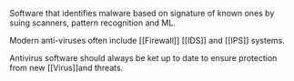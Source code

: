 Software that identifies malware based on signature of known ones by suing scanners, pattern recognition and ML. 

Modern anti-viruses often include [[Firewall]] [[IDS]] and [[IPS]] systems. 

Antivirus software should always be ket up to date to ensure protection from new [[Virus]]and threats. 